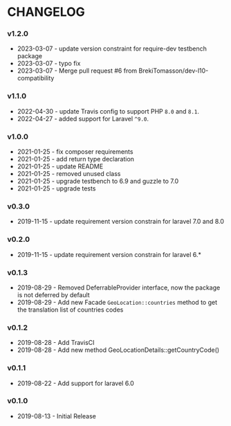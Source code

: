 CHANGELOG
=========

### v1.2.0

- 2023-03-07 - update version constraint for require-dev testbench package
- 2023-03-07 - typo fix
- 2023-03-07 - Merge pull request #6 from BrekiTomasson/dev-l10-compatibility

### v1.1.0

- 2022-04-30 - update Travis config to support PHP `8.0` and `8.1`.
- 2022-04-27 - added support for Laravel `^9.0`.

### v1.0.0

- 2021-01-25 - fix composer requirements
- 2021-01-25 - add return type declaration
- 2021-01-25 - update README
- 2021-01-25 - removed unused class
- 2021-01-25 - upgrade testbench to 6.9 and guzzle to 7.0
- 2021-01-25 - upgrade tests

### v0.3.0

- 2019-11-15  - update requirement version constrain for laravel 7.0 and 8.0

### v0.2.0

- 2019-11-15  - update requirement version constrain for laravel 6.*

### v0.1.3

- 2019-08-29 - Removed DeferrableProvider interface, now the package is not deferred by default
- 2019-08-29 - Add new Facade `GeoLocation::countries` method to get the translation list of countries codes

### v0.1.2

 - 2019-08-28 - Add TravisCI
 - 2019-08-28 - Add new method GeoLocationDetails::getCountryCode()
 
 ### v0.1.1

 - 2019-08-22 - Add support for laravel 6.0
 
### v0.1.0

 - 2019-08-13 - Initial Release
